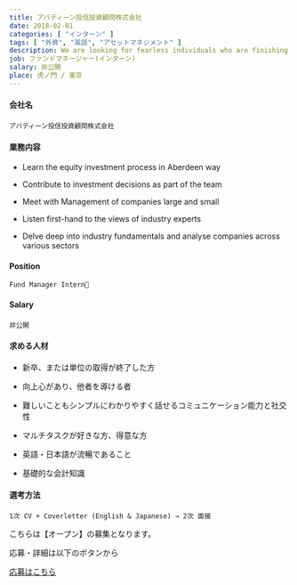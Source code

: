 ```yaml
---
title: アバディーン投信投資顧問株式会社
date: 2018-02-01
categories: [ "インターン" ]
tags: [ "外資", "英語", "アセットマネジメント" ]
description: We are looking for fearless individuals who are finishing studies in University or fresh graduates looking to jumpstart their career.
job: ファンドマネージャー(インターン)
salary: 非公開
place: 虎ノ門 / 東京
---
```


#### 会社名

    アバディーン投信投資顧問株式会社

#### 業務内容

- Learn the equity investment process in Aberdeen way

- Contribute to investment decisions as part of the team

- Meet with Management of companies large and small

- Listen first-hand to the views of industry experts

- Delve deep into industry fundamentals and analyse companies across various sectors
 

#### Position

    Fund Manager Intern

    
#### Salary 

    非公開

#### 求める人材

- 新卒、または単位の取得が終了した方

- 向上心があり、他者を導ける者

- 難しいこともシンプルにわかりやすく話せるコミュニケーション能力と社交性

- マルチタスクが好きな方、得意な方

- 英語・日本語が流暢であること

- 基礎的な会計知識

#### 選考方法

    1次 CV + Coverletter (English & Japanese) → 2次 面接

<div class="register">
    <p>こちらは【オープン】の募集となります。</p>
    <p>応募・詳細は以下のボタンから</p>
    <a href="http://www.aberdeen-asset.co.jp/ja/japanretail/contact-us/intern-recruitment" class="square_btn">応募はこちら</a>
</div>